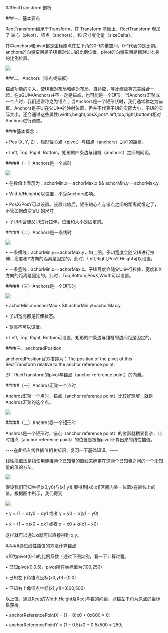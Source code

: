 ##RectTransform 剖析

###一、基本要点

RectTransform继承于Transform，在 Transform 基础上，RectTransform 增加了 轴心（pivot）、锚点（anchors）、和 尺寸变化量（sizeDelta）。


其中anchors和pivot都是坐标原点在左下角的0-1向量空间，0-1代表的是比例。anchors的向量空间是子UI相对父UI的比例位置，pivot的向量空间是相对UI本身的比例位置。


![](/assets/rect_anchors_pivot.png)


###二、Anchors（锚点或锚框）

锚点功能的引入，使UI相对布局和绝对布局，自适应，等比缩放等完美融合一起。在uGUI中Anchors并不一定是锚点，也可能是一个矩形。当Anchors汇聚成一个点时，我们通常称之为锚点；当Anchors是一个矩形状时，我们通常称之为锚框。Anchors是子UI在父UI中的映射位置，但并不代表子UI的实际大小，子UI的实际大小，还会通过这些属性(width,height,posX,posY,left,top,right,bottom)相对Anchors进行调整。


####基本概念：

• Pos (X, Y, Z) ，矩形轴心点（pivot）与锚点（anchors）之间的距离。

• Left, Top, Right, Bottom，矩形的四条边与锚框（anchors）之间的间距。


#####（一）Anchors是一个点时

![](/assets/20151031-0.png)

• 在数值上表示为：achorMin.x==achorMax.x && achorMin.y==achorMax.y

• Width/Height可以设置，不受Anchors影响。

• PosX/PosY可以设置。设置此值后，矩形轴心点与锚点之间的距离就恒定了，不管如何改变父UI的尺寸。

• 子UI不会随父UI进行拉伸，位置和大小是固定的。

#####（二）Anchors是一条线时

![](/assets/20151031-1.png)

• 一条横线：achorMin.y==achorMax.y，如上图。子UI宽度会随父UI进行拉伸，高度和Y方向的距离是固定的。此时，Left,Right,PosY,Height可以设置。


• 一条竖线：achorMin.x==achorMax.x。子UI高度会随父UI进行拉伸，宽度和X方向的距离是固定的。此时，Top,Bottom,PosX,Width可以设置。

#####（三）Anchors是一个矩形时

![](/assets/20151031-2.png)

• achorMin.x!=achorMax.x && achorMin.y!=achorMax.y

• 子UI宽高都是拉伸状态。

• 宽高不可以设置。

• Left, Top, Right, Bottom可设置，矩形的四条边与锚框的边间距是固定的。


####三、anchoredPosition

anchoredPosition官方描述为：The position of the pivot of this RectTransform relative to the anchor reference point.

即：RectTransform的pivot与锚点（anchor reference point）的向量。


#####（一）Anchros汇聚一个点时

Anchros汇聚一个点时，锚点（anchor reference point）比较好理解，就是Anchros汇聚的这个点。

![](/assets/rect_anchoredpostion.png)

#####（二）Anchros是一个矩形时

Anchros是一个矩形时，锚点（anchor reference point）的位置就稍显复杂，此时锚点（anchor reference point）的位置是根据pivot计算出来的线性插值。

----在此插入线性插值相关知识，复习一下基础知识。----

线性插值法是指使用连接两个已知量的直线来确定在这两个已知量之间的一个未知量的值的方法。

![](/assets/linear_interpolation_0.jpg)

假设我们已知坐标(x0,y0)与(x1,y1),要得到[x0,x1]区间内某一位置x在直线上的值。根据图中所示，我们得到:

![](/assets/linear_interpolation_1.png)


• y = (1 − α)y0 + αy1 或者 y = y0 + α(y1 − y0)

• x = (1 − α)x0 + αx1 或者 x = x0 + α(x1 − x0)


这样就可以通过α就可以直接得到 x,y。


#####通过线性插值的方法计算锚点

α即为pivot(0-1)的比例系数！通过下图实例，看一下计算过程。

• 已知pivot(0,0.5)，pivot所在坐标值为(100,250)

• 已知左下角锚点坐标(x0,y0)=(0,0)

• 已知右上角锚点坐标(x1,y1)=(600,500)

以上值，通过Rect的Width,Height及Rect与锚的间距，以锚左下角为原点的坐标系获得。


• anchorReferencePointX = (1 − 0)x0 + 0x600 = 0;

• anchorReferencePointY = (1 − 0.5)x0 + 0.5x500 = 250;











